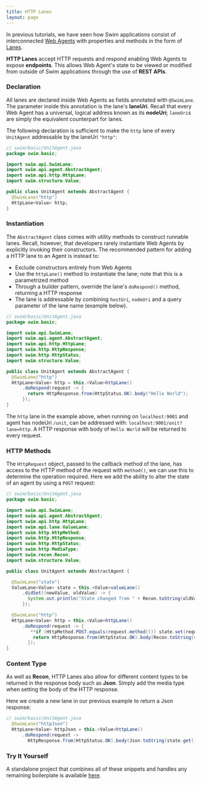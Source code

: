 ```yaml
---
title: HTTP Lanes
layout: page
---
```


In previous tutorials, we have seen how Swim applications consist of interconnected [Web Agents](/reference/web-agents) with properties and methods in the form of [Lanes](/reference/command-lanes).

**HTTP Lanes** accept HTTP requests and respond enabling Web Agents to expose **endpoints**. This allows Web Agent's state to be viewed or modified from outside of Swim applications through the use of **REST APIs**.

### Declaration

All lanes are declared inside Web Agents as fields annotated with `@SwimLane`. The parameter inside this annotation is the lane's **laneUri**. Recall that every Web Agent has a universal, logical address known as its **nodeUri**; `laneUri`s are simply the equivalent counterpart for lanes.

The following declaration is sufficient to make the `http` lane of every `UnitAgent` addressable by the laneUri `"http"`:

```java
// swim/basic/UnitAgent.java
package swim.basic;

import swim.api.SwimLane;
import swim.api.agent.AbstractAgent;
import swim.api.http.HttpLane;
import swim.structure.Value;

public class UnitAgent extends AbstractAgent {
  @SwimLane("http")
  HttpLane<Value> http;
}
```

### Instantiation

The `AbstractAgent` class comes with utility methods to construct runnable lanes. Recall, however, that developers rarely instantiate Web Agents by explicitly invoking their constructors. The recommended pattern for adding a HTTP lane to an Agent is instead to:

- Exclude constructors entirely from Web Agents
- Use the `httpLane()` method to instantiate the lane; note that this is a parametrized method
- Through a builder pattern, override the lane's `doRespond()` method, returning a HTTP response
- The lane is addressable by combining `hostUri`, `nodeUri` and a query parameter of the lane name (example below).

```java
// swim/basic/UnitAgent.java
package swim.basic;

import swim.api.SwimLane;
import swim.api.agent.AbstractAgent;
import swim.api.http.HttpLane;
import swim.http.HttpResponse;
import swim.http.HttpStatus;
import swim.structure.Value;

public class UnitAgent extends AbstractAgent {
  @SwimLane("http")
  HttpLane<Value> http = this.<Value>httpLane()
      .doRespond(request -> {
        return HttpResponse.from(HttpStatus.OK).body("Hello World");
      });
}
```

The `http` lane in the example above, when running on `localhost:9001` and agent has nodeUri `/unit`, can be addressed with: `localhost:9001/unit?lane=http`. A HTTP response with body of `Hello World` will be returned to every request.

### HTTP Methods

The `HttpRequest` object, passed to the callback method of the lane, has access to the HTTP method of the request with `method()`, we can use this to determine the operation required. Here we add the ability to alter the state of an agent by using a `POST` request:

```java
// swim/basic/UnitAgent.java
package swim.basic;

import swim.api.SwimLane;
import swim.api.agent.AbstractAgent;
import swim.api.http.HttpLane;
import swim.api.lane.ValueLane;
import swim.http.HttpMethod;
import swim.http.HttpResponse;
import swim.http.HttpStatus;
import swim.http.MediaType;
import swim.recon.Recon;
import swim.structure.Value;

public class UnitAgent extends AbstractAgent {

  @SwimLane("state")
  ValueLane<Value> state = this.<Value>valueLane()
      .didSet((newValue, oldValue) -> {
        System.out.println("State changed from " + Recon.toString(oldValue) + " to " + Recon.toString(newValue));
      });

  @SwimLane("http")
  HttpLane<Value> http = this.<Value>httpLane()
      .doRespond(request -> {
         **if (HttpMethod.POST.equals(request.method())) state.set(request.entity().get());**
          return HttpResponse.from(HttpStatus.OK).body(Recon.toString(state.get()), MediaType.applicationXRecon());
        });
}
```

### Content Type

As well as **Recon**, HTTP Lanes also allow for different content types to be returned in the response body such as **Json**. Simply add the media type when setting the body of the HTTP response. 

Here we create a new lane in our previous example to return a Json response:

```java
// swim/basic/UnitAgent.java
  @SwimLane("httpJson")
  HttpLane<Value> httpJson = this.<Value>httpLane()
      .doRespond(request ->
        HttpResponse.from(HttpStatus.OK).body(Json.toString(state.get()), MediaType.applicationJson()));
```

### Try It Yourself

A standalone project that combines all of these snippets and handles any remaining boilerplate is available [here](https://github.com/swimos/cookbook/tree/master/http_lanes).

